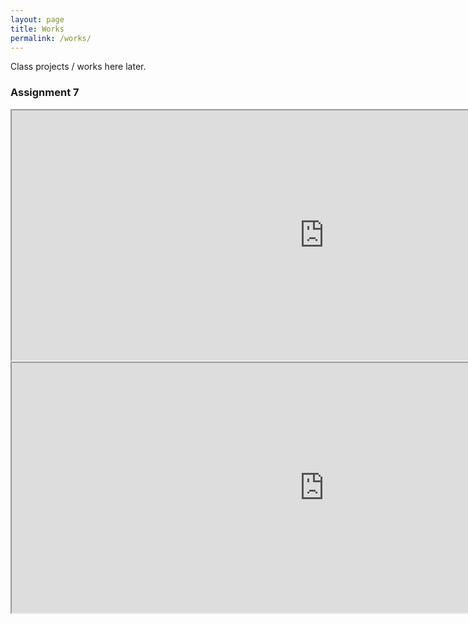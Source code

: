 ```yaml
---
layout: page
title: Works
permalink: /works/
---
```


Class projects / works here later.

### Assignment 7

<iframe width="1000" height="400" src="https://gpowen.shinyapps.io/Shiny03_BaseDataset/"></iframe>
<iframe width="1000" height="400" src="https://gpowen.shinyapps.io/Shiny04_mtcars/"></iframe>

